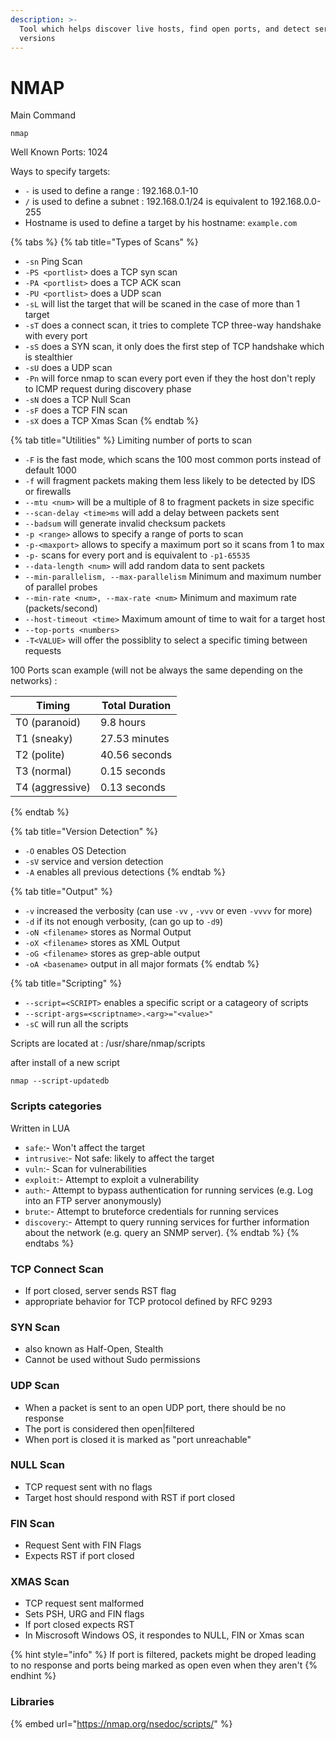 ```yaml
---
description: >-
  Tool which helps discover live hosts, find open ports, and detect service
  versions
---
```


# NMAP

Main Command

```
nmap
```

Well Known Ports: 1024

Ways to specify targets:

* `-` is used to define a range : 192.168.0.1-10
* `/` is used to define a subnet : 192.168.0.1/24 is equivalent to 192.168.0.0-255
* Hostname is used to define a target by his hostname: `example.com`&#x20;

{% tabs %}
{% tab title="Types of Scans" %}
- `-sn`  Ping Scan
- `-PS <portlist>` does a TCP syn scan
- `-PA <portlist>` does a TCP ACK scan
- `-PU <portlist>` does a UDP scan
- `-sL` will list the target that will be scaned in the case of more than 1 target
- `-sT` does a connect scan, it tries to complete TCP three-way handshake with every port
- `-sS` does a SYN scan, it only does the first step of TCP handshake which is stealthier
- `-sU` does a UDP scan
- `-Pn` will force nmap to scan every port even if they the host don't reply to ICMP request during discovery phase
- `-sN` does a TCP Null Scan
- `-sF` does a TCP FIN scan
- `-sX` does a TCP Xmas Scan
{% endtab %}

{% tab title="Utilities" %}
Limiting number of ports to scan

* `-F` is the fast mode, which scans the 100 most common ports instead of default 1000
* `-f` will fragment packets making them less likely to be detected by IDS or firewalls
* `--mtu <num>` will be a multiple of 8 to fragment packets in size specific
* `--scan-delay <time>ms` will add a delay between packets sent
* `--badsum` will generate invalid checksum packets
* `-p <range>` allows to specify a range of ports to scan
* `-p-<maxport>` allows to specify a maximum port so it scans from 1 to max
* `-p-` scans for every port and is equivalent to `-p1-65535`
* `--data-length <num>` will add random data to sent packets
* `--min-parallelism, --max-parallelism` Minimum and maximum number of parallel probes
* `--min-rate <num>, --max-rate <num>` Minimum and maximum rate (packets/second)
* `--host-timeout <time>` Maximum amount of time to wait for a target host
* `--top-ports <numbers>`&#x20;
* `-T<VALUE>`  will offer the possiblity to select a specific timing between requests

100 Ports scan example (will not be always the same depending on the networks) :

| Timing          | Total Duration |
| --------------- | -------------- |
| T0 (paranoid)   | 9.8 hours      |
| T1 (sneaky)     | 27.53 minutes  |
| T2 (polite)     | 40.56 seconds  |
| T3 (normal)     | 0.15 seconds   |
| T4 (aggressive) | 0.13 seconds   |
{% endtab %}

{% tab title="Version Detection" %}
* `-O` enables OS Detection
* `-sV` service and version detection
* `-A` enables all previous detections&#x20;
{% endtab %}

{% tab title="Output" %}
* `-v` increased the verbosity (can use `-vv` , `-vvv`  or even `-vvvv` for more)
* `-d` if its not enough verbosity, (can go up to `-d9`)
* `-oN <filename>` stores as Normal Output
* `-oX <filename>` stores as XML Output
* `-oG <filename>` stores as grep-able output
* `-oA <basename>` output in all major formats
{% endtab %}

{% tab title="Scripting" %}
* `--script=<SCRIPT>` enables a specific script or a catageory of scripts
* `--script-args=<scriptname>.<arg>="<value>"`
* `-sC` will run all the scripts&#x20;

Scripts are located at : /usr/share/nmap/scripts

after install of a new script

```
nmap --script-updatedb
```



### Scripts categories

Written in LUA

* `safe`:- Won't affect the target
* `intrusive`:- Not safe: likely to affect the target
* `vuln`:- Scan for vulnerabilities
* `exploit`:- Attempt to exploit a vulnerability
* `auth`:- Attempt to bypass authentication for running services (e.g. Log into an FTP server anonymously)
* `brute`:- Attempt to bruteforce credentials for running services
* `discovery`:- Attempt to query running services for further information about the network (e.g. query an SNMP server).
{% endtab %}
{% endtabs %}

### TCP Connect Scan

* If port closed, server sends RST flag
* appropriate behavior for TCP protocol defined by RFC 9293

### SYN Scan

* also known as Half-Open, Stealth
* Cannot be used without Sudo permissions

### UDP Scan

* When a packet is sent to an open UDP port, there should be no response
* The port is considered then open|filtered
* When port is closed it is marked as "port unreachable"

### NULL Scan

* TCP request sent with no flags
* Target host should respond with RST if port closed

### FIN Scan

* Request Sent with FIN Flags
* Expects RST if port closed

### XMAS Scan

* TCP request sent malformed
* Sets PSH, URG and FIN flags
* If port closed expects RST
* In Miscrosoft Windows OS, it respondes to NULL, FIN or Xmas scan

{% hint style="info" %}
If port is filtered, packets might be droped leading to no response and ports being marked as open even when they aren't
{% endhint %}

### Libraries

{% embed url="https://nmap.org/nsedoc/scripts/" %}
